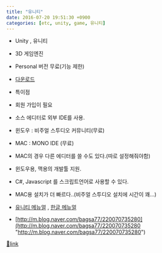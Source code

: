 ```yaml
---
title: "유니티"
date: 2016-07-20 19:51:30 +0900
categories: [etc, unity, game, 유니티]
---
```


- Unity , 유니티
- 3D 게임엔진
- Personal 버전 무료(기능 제한)
- [다운로드](https://unity3d.com/kr/get-unity/download "다운로드")

- 특이점
- 회원 가입이 필요
- 소스 에디터로 외부 IDE를 사용.
- 윈도우 : 비주얼 스투디오 커뮤니티(무료)
- MAC : MONO IDE (무료)
- MAC의 경우 다른 에디터를 쓸 수도 있다.(따로 설정해줘야함)


- 윈도우용, 맥용의 개발툴 지원.
- C#, Javascript 를 스크립트언어로 사용할 수 있다.
- MAC용 설치가 더 빠르다..(비주얼 스투디오 설치에 시간이 꽤...)

- [유니티 메뉴얼](http://docs.unity3d.com/kr/current/Manual/class-Rigidbody2D.html "유니티 메뉴얼") , [한글 메뉴얼](https://docs.unity3d.com/kr/current/Manual/ "한글 메뉴얼")
- [http://m.blog.naver.com/bagsa77/220070735280](http://m.blog.naver.com/bagsa77/220070735280 "http://m.blog.naver.com/bagsa77/220070735280")




[🔗link](http://www.mins01.com/mh/tech/read/1023)